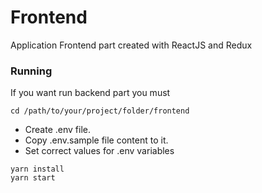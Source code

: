 # Frontend

Application Frontend part created with ReactJS and Redux

### Running

If you want run backend part you must

```
cd /path/to/your/project/folder/frontend
```
* Create .env file.
* Copy .env.sample file content to it.
* Set correct values for .env variables

```
yarn install
yarn start
```

